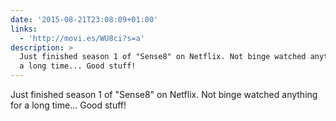 ```yaml
---
date: '2015-08-21T23:08:09+01:00'
links:
  - 'http://movi.es/WU8ci?s=a'
description: >
  Just finished season 1 of "Sense8" on Netflix. Not binge watched anything for
  a long time... Good stuff!
---
```

Just finished season 1 of "Sense8" on Netflix. Not binge watched anything for a long time... Good stuff! 
